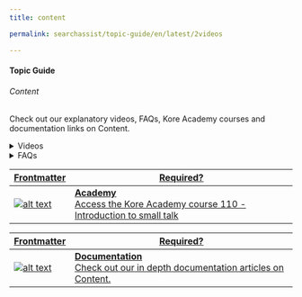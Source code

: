 ```yaml
---
title: content

permalink: searchassist/topic-guide/en/latest/2videos

---
```

#### Topic Guide
###### Content


 Check out our explanatory videos, FAQs, Kore Academy courses and documentation links on Content.

  <details >
 <summary>Videos
 </summary>

  <details-video>
    
  [![Crawl Web Domain ](images/VideoCoverImage.png)](https://drive.google.com/file/d/1qrRS-VgeHyMM4gOiaKhYIrxsmHtFd7lU/view?usp=sharing)

 ##### Crawling Web Pages
Watch this short video to know how to add content to your application by Crawling a Web domain.

  </details-video>
    
  <details-video>
    
  [![Upload Documents ](images/VideoCoverImage.png)](https://drive.google.com/file/d/1JC8UntsRQtSOa6qIXANZHoGaQJOT14_X/view?usp=sharing)

 ##### Adding Documents
Watch this short video to know how to Add Document to your application.

  </details-video>
 
</details>

<details>
  <summary>FAQs
  </summary>

  <a class="doc-link" target="_blank" href="https://docs.kore.ai/searchassist/concepts/managing-content/crawling-web-pages/">
 
  How to add content from your website by crawling?

</a>

 <a class="doc-link" target="_blank" href="https://docs.kore.ai/searchassist/concepts/managing-content/crawling-web-pages/">
 
   How to schedule Auto-Crawl for your website?

</a>
 
  
<a class="doc-link" target="_blank" href="https://docs.kore.ai/searchassist/concepts/managing-content/crawling-web-pages/">

  How to upload files as content to your Application?

</a>
  


</details>



<a class="doc-link" target="_blank" href="">
 

| Frontmatter | Required? |
|-------------|-------------|
| ![alt text](images/docIcon.svg "Title") | **Academy**  <br /> Access the Kore Academy course 110 - Introduction to small talk | 


</a>


<a class="doc-link" target="_blank" href="https://docs.kore.ai/searchassist/concepts/managing-content/introduction-to-content-sources/">
 

| Frontmatter | Required? |
|-------------|-------------|
| ![alt text](images/docIcon.svg "Title") | **Documentation**  <br /> Check out our in depth documentation articles on Content. | 


</a>
